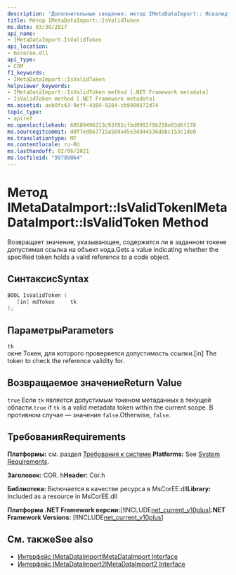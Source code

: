 ```yaml
---
description: 'Дополнительные сведения: метод IMetaDataImport:: Исвалидтокен'
title: Метод IMetaDataImport::IsValidToken
ms.date: 03/30/2017
api_name:
- IMetaDataImport.IsValidToken
api_location:
- mscoree.dll
api_type:
- COM
f1_keywords:
- IMetaDataImport::IsValidToken
helpviewer_keywords:
- IMetaDataImport::IsValidToken method [.NET Framework metadata]
- IsValidToken method [.NET Framework metadata]
ms.assetid: aeb0fc63-9eff-4384-9284-cb9900572d74
topic_type:
- apiref
ms.openlocfilehash: 68589496213c93f81cfbd0992f9b210e03d6f178
ms.sourcegitcommit: ddf7edb67715a5b9a45e3dd44536dabc153c1de0
ms.translationtype: MT
ms.contentlocale: ru-RU
ms.lasthandoff: 02/06/2021
ms.locfileid: "99789064"
---
```

# <a name="imetadataimportisvalidtoken-method"></a><span data-ttu-id="2c3ca-103">Метод IMetaDataImport::IsValidToken</span><span class="sxs-lookup"><span data-stu-id="2c3ca-103">IMetaDataImport::IsValidToken Method</span></span>

<span data-ttu-id="2c3ca-104">Возвращает значение, указывающее, содержится ли в заданном токене допустимая ссылка на объект кода.</span><span class="sxs-lookup"><span data-stu-id="2c3ca-104">Gets a value indicating whether the specified token holds a valid reference to a code object.</span></span>  
  
## <a name="syntax"></a><span data-ttu-id="2c3ca-105">Синтаксис</span><span class="sxs-lookup"><span data-stu-id="2c3ca-105">Syntax</span></span>  
  
```cpp  
BOOL IsValidToken (  
   [in] mdToken     tk  
);  
```  
  
## <a name="parameters"></a><span data-ttu-id="2c3ca-106">Параметры</span><span class="sxs-lookup"><span data-stu-id="2c3ca-106">Parameters</span></span>  

 `tk`  
 <span data-ttu-id="2c3ca-107">окне Токен, для которого проверяется допустимость ссылки.</span><span class="sxs-lookup"><span data-stu-id="2c3ca-107">[in] The token to check the reference validity for.</span></span>  
  
## <a name="return-value"></a><span data-ttu-id="2c3ca-108">Возвращаемое значение</span><span class="sxs-lookup"><span data-stu-id="2c3ca-108">Return Value</span></span>  

 <span data-ttu-id="2c3ca-109">`true` Если `tk` является допустимым токеном метаданных в текущей области.</span><span class="sxs-lookup"><span data-stu-id="2c3ca-109">`true` if `tk` is a valid metadata token within the current scope.</span></span> <span data-ttu-id="2c3ca-110">В противном случае — значение `false`.</span><span class="sxs-lookup"><span data-stu-id="2c3ca-110">Otherwise, `false`.</span></span>  
  
## <a name="requirements"></a><span data-ttu-id="2c3ca-111">Требования</span><span class="sxs-lookup"><span data-stu-id="2c3ca-111">Requirements</span></span>  

 <span data-ttu-id="2c3ca-112">**Платформы:** см. раздел [Требования к системе](../../get-started/system-requirements.md).</span><span class="sxs-lookup"><span data-stu-id="2c3ca-112">**Platforms:** See [System Requirements](../../get-started/system-requirements.md).</span></span>  
  
 <span data-ttu-id="2c3ca-113">**Заголовок:** COR. h</span><span class="sxs-lookup"><span data-stu-id="2c3ca-113">**Header:** Cor.h</span></span>  
  
 <span data-ttu-id="2c3ca-114">**Библиотека:** Включается в качестве ресурса в MsCorEE.dll</span><span class="sxs-lookup"><span data-stu-id="2c3ca-114">**Library:** Included as a resource in MsCorEE.dll</span></span>  
  
 <span data-ttu-id="2c3ca-115">**Платформа .NET Framework версии:**[!INCLUDE[net_current_v10plus](../../../../includes/net-current-v10plus-md.md)]</span><span class="sxs-lookup"><span data-stu-id="2c3ca-115">**.NET Framework Versions:** [!INCLUDE[net_current_v10plus](../../../../includes/net-current-v10plus-md.md)]</span></span>  
  
## <a name="see-also"></a><span data-ttu-id="2c3ca-116">См. также</span><span class="sxs-lookup"><span data-stu-id="2c3ca-116">See also</span></span>

- [<span data-ttu-id="2c3ca-117">Интерфейс IMetaDataImport</span><span class="sxs-lookup"><span data-stu-id="2c3ca-117">IMetaDataImport Interface</span></span>](imetadataimport-interface.md)
- [<span data-ttu-id="2c3ca-118">Интерфейс IMetaDataImport2</span><span class="sxs-lookup"><span data-stu-id="2c3ca-118">IMetaDataImport2 Interface</span></span>](imetadataimport2-interface.md)

